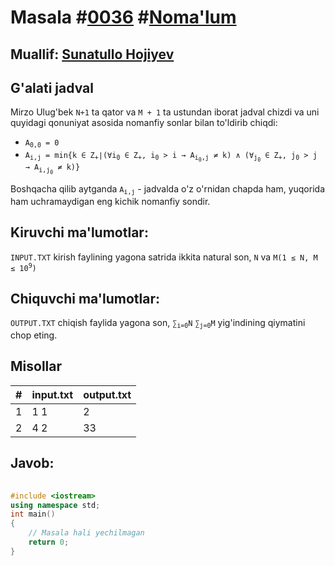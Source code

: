 <h1>Masala #<a href="https://robocontest.uz/tasks/0036">0036</a> #<a href="https://robocontest.uz/tasks?category=1">Noma'lum</a></h1>
<h2> Muallif: <a href="https://robocontest.uz/profile/sunnat">Sunatullo Hojiyev</a></h2>
<h2>G'alati jadval</h2>
<p>
    Mirzo Ulug'bek <code>N+1</code> ta qator va <code>M + 1</code> ta ustundan iborat jadval chizdi va uni quyidagi qonuniyat asosida nomanfiy sonlar bilan to'ldirib chiqdi:
<ul>
    <li>
        <code>A<sub>0,0</sub> = 0</code>
    </li>
    <li>
        <code>A<sub>i,j</sub> = min{k ∈ Z<sub>+</sub>∣(∀i<sub>0</sub> ∈ Z<sub>+</sub>, i<sub>0</sub> &gt; i → A<sub>i<sub>0</sub>,j</sub> &ne; k) ∧ (∀<sub>j<sub>0</sub></sub> ∈ Z<sub>+</sub>, j<sub>0</sub> &gt; j → A<sub>i,j<sub>0</sub></sub> &ne; k)}</code>
    </li>
</ul>
    Boshqacha qilib aytganda <code>A<sub>i,j</sub></code>  - jadvalda o'z o'rnidan chapda ham, yuqorida ham uchramaydigan eng kichik nomanfiy sondir.
</p>
<h2>Kiruvchi ma'lumotlar:</h2>
<p><code>INPUT.TXT</code> kirish faylining yagona satrida ikkita natural son, <code>N</code> va <code>M(1 ≤ N, M ≤ 10<sup>9</sup>)</code></p>
<h2>Chiquvchi ma'lumotlar:</h2>
<p><code>OUTPUT.TXT</code> chiqish faylida yagona son, <code>&sum;<sub>i=0</sub>N</code> <code>&sum;<sub>j=0</sub>M</code> yig'indining qiymatini chop eting.</p>
<h2>Misollar</h2>
<table>
    <thead>
        <tr>
            <th>#</th>
            <th>input.txt</th>
            <th>output.txt</th>
        </tr>
    </thead>
    <tbody>
        <tr>
            <td>1</td>
            <td>1 1</td>
            <td>2</td>
        </tr>
        <tr>
            <td>2</td>
            <td>4 2</td>
            <td>33</td>
        </tr>
    </tbody>
</table>    
<h2>Javob:</h2>

######
```cpp
#include <iostream>
using namespace std;
int main()
{
    // Masala hali yechilmagan
    return 0;
}
```
